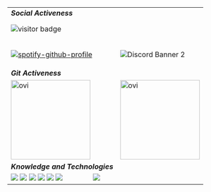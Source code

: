 
<table align="center">
<tbody>
<tr>
<td>
    <i><b>Social Activeness</b></i>

![visitor badge](https://visitor-badge.glitch.me/badge?page_id=Csabusr.visitor-badge)
</td>
</tr>
<tr>
<td>

[![spotify-github-profile](https://spotify-github-profile.vercel.app/api/view?uid=21jhc4sqkncn446f4ekei4izy&cover_image=true&theme=natemoo-re&bar_color=53b14f&bar_color_cover=false)](https://spotify-github-profile.vercel.app/api/view?uid=21jhc4sqkncn446f4ekei4izy&redirect=true)
</td>
<td>

![Discord Banner 2](https://discordapp.com/api/guilds/488813043275268108/widget.png?style=banner2)
</td>
</tr>
<tr>
<td>
<i><b>Git Activeness</b></i>
</td>
</tr>
<tr>
<td>
    <img src="https://github-readme-stats.vercel.app/api/top-langs?username=Csabusr&show_icons=true&locale=en&layout=compact&theme=chartreuse-dark" alt="ovi" height="180" />
</td>
<td style="border-collapse:collapse; border: none !important;">
    <img src="https://github-readme-stats.vercel.app/api?username=Csabusr&show_icons=true&locale=en&theme=chartreuse-dark" alt="ovi" height="180"/>
</td>
</tr>
<tr>
<td>
<i><b>Knowledge and Technologies</b></i>
</td>
</tr>
<tr style="border-collapse:collapse; border: none !important;">
<td style="border-collapse:collapse; border: none !important;">
<img src="https://img.shields.io/badge/c++%20-%2314354C.svg?&style=for-the-badge&logo=c++&logoColor=white">
<img src="https://img.shields.io/badge/csharp%20-%2314354C.svg?&style=for-the-badge&logo=csharp&logoColor=white">
<img src="https://img.shields.io/badge/wpf%20-%2314354C.svg?&style=for-the-badge&logo=&logoColor=white">
<img src="https://img.shields.io/badge/xamarin%20-%2314354C.svg?&style=for-the-badge&logo=xamarin&logoColor=white">
<img src="https://img.shields.io/badge/Java%20-%2314354C.svg?&style=for-the-badge&logo=java&logoColor=white">
<img src="https://img.shields.io/badge/Javascript%20-%2314354C.svg?&style=for-the-badge&logo=javascript&logoColor=white">
<img src="">
<img src="">
<img src="">
<img src="">
<img src="">
<img src="">
<img src="">
<img src="">
<img src="">
<img src="">
<img src="">
<img src="">
<img src="">
<img src="">
<img src="">
<img src="https://img.shields.io/badge/latex%20-%2314354C.svg?&style=for-the-badge&logo=latex&logoColor=white">
</td>
</tr>
</tbody>
</table>
